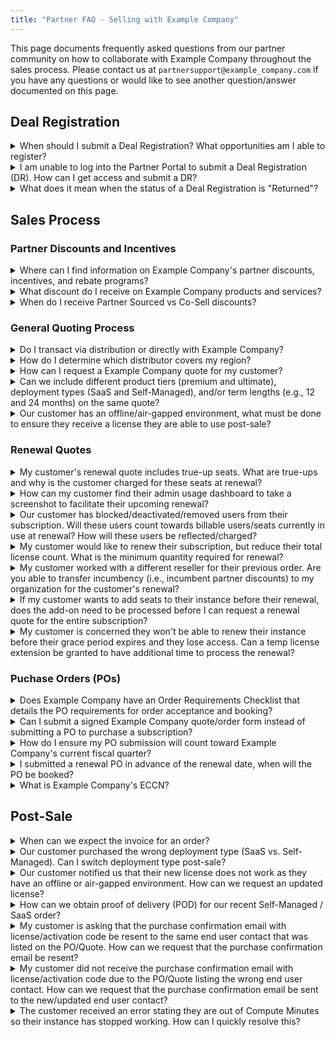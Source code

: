 ```yaml
---
title: "Partner FAQ - Selling with Example Company"
---
```


<link rel="stylesheet" type="text/css" href="/stylesheets/biztech.css" />

This page documents frequently asked questions from our partner community on how to collaborate with Example Company throughout the sales process. Please contact us at `partnersupport@example_company.com` if you have any questions or would like to see another question/answer documented on this page.

## Deal Registration

<details>
<summary markdown="span">
When should I submit a Deal Registration? What opportunities am I able to register?
</summary>

Example Company has a [Partner Sourced Deal Registration](/handbook/sales/field-operations/channel-operations/#partner-sourced-deal-registration) (DR) program for (i) Resale, (ii) MSP, and (iii) Referral opportunities. You should submit a Partner Sourced DR for an opportunity where you are **sourcing net-new business for Example Company**, which can apply to opportunities for new logo, co-term add-on/upsell, or add-on/upsell as part of a renewal. Note, there can only be one Partner Sourced DR approved for an opportunity, as only one partner can source a deal. You should not submit a Partner Sourced DR if you did not source the opportunity, and you will generally receive Co-Sell discounts for these deals. Partner Sourced and Co-Sell opportunities are discussed further in the [Partner handbook](/handbook/resellers/channel-working-with-example_company/#definitions-and-qualifications).

Example Company also has a [Service Attach DR](/handbook/sales/field-operations/channel-operations/#service-attach-opportunities) program which applies to opportunities where partners are selling their own professional services into a customer environment at the time of a Example Company product sale.

</details>

<details>
<summary markdown="span">
I am unable to log into the Partner Portal to submit a Deal Registration (DR). How can I get access and submit a DR?
</summary>

If you have a Partner Portal account but are unable to login, please [select "Forgot Password"](https://partners.example_company.com/English/) to reset your password. If you do not have a Partner Portal account, please [select "Request Portal Access"](https://partners.example_company.com/English/) to set up an account. Please contact `partnersupport@example_company.com` for assistance ​​if you have followed the directions but are still having issues.

Note, to submit a Deal Registration, you must first be an authorized Example Company partner as well as have completed the [required training](/handbook/resellers/channel-working-with-example_company/#training--certification-requirements-for-transactions-deal-registrations-nfrs-and-letters-of-authorization-loas) in order to be granted access to submit a DR.

</details>

<details>
<summary markdown="span">
What does it mean when the status of a Deal Registration is "Returned"?
</summary>

The Channel Account Manager (CAM) assigned to the Deal Registration (DR) has reviewed and sent it back to the resale partner for additional information/context. Once the resale partner reviews and responds to the CAM's feedback, the CAM will be notified to review and action the updated DR.

</details>

## Sales Process

### Partner Discounts and Incentives

<details>
<summary markdown="span">
Where can I find information on Example Company's partner discounts, incentives, and rebate programs?
</summary>

Please review the [Example Company Program Discounts and Incentive Guide](https://partners.example_company.com/prm/English/s/assets?collectionId=49440) in the Example Company Partner Portal which contains information on our partner discounts, incentives, rebate programs and more. You can also refer to the [Partner handbook](/handbook/resellers/channel-working-with-example_company/#definitions-and-qualifications) for an overview.

</details>

<details>
<summary markdown="span">
What discount do I receive on Example Company products and services?
</summary>

Please refer to our [Example Company Partner Price List](https://partners.example_company.com/prm/English/s/assets?collectionId=49439) which includes the current pricing for all of our products and services along with our discount guidelines in the [Example Company Program Discounts and Incentive Guide](https://partners.example_company.com/prm/English/s/assets?collectionId=49440).

</details>

<details>
<summary markdown="span">
When do I receive Partner Sourced vs Co-Sell discounts?
</summary>

If the opportunity is for new or add-on/upsell business:

- **sourced** by the partner (including adding licenses as part of a renewal opportunity), the partner should submit a Partner Sourced Deal Registration (DR) for the opportunity. If the DR is approved, Example Company will provide Partner Sourced discounts for the new or add-on/upsell portion of the deal.
- **not sourced** by the partner, the partner will generally receive co-sell discounts.

If the opportunity is a flat renewal, please refer to the [Partner Operations handbook](/handbook/sales/field-operations/channel-operations/#incumbency-renewals) for rules on partner incumbency.

Please refer to the [Example Company Program Discounts Incentive Guide](https://partners.example_company.com/prm/English/s/assets?collectionId=49439) for more information regarding our partner program discounts.

</details>

### General Quoting Process

<details>
<summary markdown="span">
Do I transact via distribution or directly with Example Company?
</summary>

Open Partners located in regions/countries:

- **with** Authorized Example Company Distributors are required to purchase Example Company via those distributors.
- **without** Authorized Example Company Distributors may purchase directly from Example Company

Select Partners may choose to transact directly with Example Company (excluding certain regions) or via the region's authorized distributor(s).

Refer to the [Partner Operations handbook](/handbook/sales/field-operations/channel-operations/#distributor-requirements-and-coverage-by-geo-and-market) for more information on distribution coverage, requirements, and contact information.

</details>

<details>
<summary markdown="span">
How do I determine which distributor covers my region?
</summary>

Please refer to the [Partner Operations handbook](/handbook/sales/field-operations/channel-operations/#distributor-requirements-and-coverage-by-geo-and-market) for details on distribution coverage, requirements, and contact information.

</details>

<details>
<summary markdown="span">
How can I request a Example Company quote for my customer?
</summary>

- Open partners with an Authorized Distributor in region should [contact their distributor](/handbook/sales/field-operations/channel-operations/#distributor-requirements-and-coverage-by-geo-and-market).
- Select partners that transact directly with Example Company and/or Open partners without an Authorized Distributor in region should contact the Example Company sales representative for the customer account. Please contact your Channel Account Manager or `partnersupport@example_company.com` if you are unsure of which Example Company sales representative to contact for your quote request

</details>

<details>
<summary markdown="span">
Can we include different product tiers (premium and ultimate), deployment types (SaaS and Self-Managed), and/or term lengths (e.g., 12 and 24 months) on the same quote?
</summary>

No, we cannot mix product tiers, deployment types, and/or term lengths on the same quote. Please refer to the [Deal Desk handbook](/handbook/sales/field-operations/sales-operations/deal-desk/#quoting-different-product-tiers-deployment-types-and-term-lengths-on-the-same-quote) for more information.

</details>

<details>
<summary markdown="span">
Our customer has an offline/air-gapped environment, what must be done to ensure they receive a license they are able to use post-sale?
</summary>

Please let the Example Company Sales team know your customer has an offline/air-gapped environment when requesting a quote so they are able to request necessary approvals for the applicable license during the quoting process.

</details>

### Renewal Quotes

<details>
<summary markdown="span">
My customer's renewal quote includes true-up seats. What are true-ups and why is the customer charged for these seats at renewal?
</summary>

The customer purchased a specific number of seats in their original subscription. If the customer adds more users to their Example Company instance than the number they are licensed for during the subscription period, payment for the additional/overage users is required at time of renewal.

Note, "Users over subscription ([Self-Managed](https://docs.example_company.com/ee/subscriptions/self_managed/#users-over-subscription)) / "Seats owed" ([SaaS](https://docs.example_company.com/ee/subscriptions/gitlab_com/#seats-owed)) in the customer's admin dashboard represent the number of overage users the customer incurred during the subscription term. Please refer the customer to these guides for how to locate their admin dashboard for [Self-Managed](https://docs.example_company.com/ee/subscriptions/self_managed/#view-your-subscription) and [SaaS](https://docs.example_company.com/ee/subscriptions/gitlab_com/#view-your-example_company-saas-subscription) subscriptions.

</details>

<details>
<summary markdown="span">
How can my customer find their admin usage dashboard to take a screenshot to facilitate their upcoming renewal?
</summary>

Please refer the customer to these guides on how to locate their admin dashboard for [Self Managed](https://docs.example_company.com/ee/subscriptions/self_managed/#view-your-subscription) and [SaaS](https://docs.example_company.com/ee/subscriptions/gitlab_com/#view-your-example_company-saas-subscription) subscriptions.

</details>

<details>
<summary markdown="span">
Our customer has blocked/deactivated/removed users from their subscription. Will these users count towards billable users/seats currently in use at renewal? How will these users be reflected/charged?
</summary>

Deactivated, blocked, and removed users don't count as "Billable Users (Self-Managed) / "Seats currently in use" (SaaS) in the current subscription. However, they may count toward overages in the subscribed seat count which will be charged as true-ups at renewal. Refer to [Self-Managed](https://docs.example_company.com/ee/subscriptions/self_managed/#billable-users) and [SaaS](https://docs.example_company.com/ee/subscriptions/gitlab_com/#remove-users-from-your-subscription) subscription documentation for more information.

</details>

<details>
<summary markdown="span">
My customer would like to renew their subscription, but reduce their total license count. What is the minimum quantity required for renewal?
</summary>

The minimum quantity required to be renewed is the customers "Billable users" (Self-Managed) or "Seats currently in use" (SaaS) in order to have an active instance post renewal. If the customer wants to renew fewer users than those currently active, they will need to remove the excess users from their instance. Refer to the following guides for details on where a customer can view their usage and/or instructions on how to block, deactivate, or remove users: [Self-Managed](https://docs.example_company.com/ee/subscriptions/self_managed/#view-user-totals), [SaaS](https://docs.example_company.com/ee/subscriptions/gitlab_com/#view-your-example_company-saas-subscription).

</details>

<details>
<summary markdown="span">
My customer worked with a different reseller for their previous order. Are you able to transfer incumbency (i.e., incumbent partner discounts) to my organization for the customer's renewal?
</summary>

Yes, if the customer provides formal communication through email to confirm they would like to work with you for this renewal (i.e., the new reseller), we are able to transfer incumbency discounts. Refer to the [Partner Operations handbook](/handbook/sales/field-operations/channel-operations/#incumbency-renewals) for further details.

</details>

<details>
<summary markdown="span">
If my customer wants to add seats to their instance before their renewal, does the add-on need to be processed before I can request a renewal quote for the entire subscription?
</summary>

Yes, for the customer's overall license count to be accurate during the renewal, add-on licenses need to be fully processed before Example Company can generate a renewal quote. Refer to the [Deal Desk handbook](/handbook/sales/field-operations/sales-operations/deal-desk/#transacting-a-separate-add-on-opportunity-prior-to-renewal) for further guidance.

</details>

<details>
<summary markdown="span">
My customer is concerned they won't be able to renew their instance before their grace period expires and they lose access. Can a temp license extension be granted to have additional time to process the renewal?
</summary>

On a case-by-case basis, your Example Company sales representative can request a temporary license extension in order to prevent loss of access to a subscription. Please contact your sales team for more information.

</details>

### Puchase Orders (POs)

<details>
<summary markdown="span">
Does Example Company have an Order Requirements Checklist that details the PO requirements for order acceptance and booking?
</summary>

Please refer to the [Sales Order Processing handbook](/handbook/sales/field-operations/order-processing/#submit-an-opportunity-for-booking) for opportunity booking requirements.

</details>

<details>
<summary markdown="span">
Can I submit a signed Example Company quote/order form instead of submitting a PO to purchase a subscription?
</summary>

A signed Example Company quote/order form is acceptable in place of a PO as long as the details meet our opportunity booking requirements. Please ensure a signature, full name, title and date are all listed on the Example Company quote/order form.

</details>

<details>
<summary markdown="span">
How do I ensure my PO submission will count toward Example Company's current fiscal quarter?
</summary>

Please refer to the guidelines listed in the [Sales Order Processing handbook](/handbook/sales/field-operations/order-processing/#end-of-quarter-bookings) regarding end-of-quarter bookings.

</details>

<details>
<summary markdown="span">
I submitted a renewal PO in advance of the renewal date, when will the PO be booked?
</summary>

[New business, add-on](/handbook/sales/field-operations/order-processing/#new-businessadd-on-opportunities), and [renewal](/handbook/sales/field-operations/order-processing/#renewal-opportunities) orders are processed no more than 15 days prior to an opportunity's close date. Note, the start date for renewals is the last day of the customers current subscription term.

</details>

<details>
<summary markdown="span">
What is Example Company's ECCN?
</summary>

You can find our ECCN in our [Trade Compliance handbook](/handbook/legal/trade-compliance/#how-do-trade-control-laws-apply-to-example_company-software).

</details>

## Post-Sale

<details>
<summary markdown="span">
When can we expect the invoice for an order?
</summary>

Invoices are sent [24 - 48 hours after the opportunity closes](/handbook/finance/accounting/finance-ops/billing-ops/#standard-operating-process).

</details>

<details>
<summary markdown="span">
Our customer purchased the wrong deployment type (SaaS vs. Self-Managed). Can I switch deployment type post-sale?
</summary>

Yes, this change can generally be made by processing a new zero dollar order to facilitate the switch. Please contact the sales representative you worked with on the opportunity so that they may facilitate next steps.

</details>

<details>
<summary markdown="span">
Our customer notified us that their new license does not work as they have an offline or air-gapped environment. How can we request an updated license?
</summary>

Please contact the sales representative you worked with on the opportunity to request an updated license. Note, the sales representative will need to request and receive executive approvals before our support team can process the request.

</details>

<details>
<summary markdown="span">
How can we obtain proof of delivery (POD) for our recent Self-Managed / SaaS order?
</summary>

The partner contact that receives the Example Company invoice will also receive a copy of the customer purchase confirmation email (i.e., copy of the Self-Managed license activation or SaaS notification email sent to the customer). Please connect with this contact to obtain the POD.

**Note**, on a two-tier deal, the distributor is invoiced by Example Company and thus the distributor receives the POD. Please connect with the distributor to obtain the POD if you have purchased through distribution.

</details>

<details>
<summary markdown="span">
My customer is asking that the purchase confirmation email with license/activation code be resent to the same end user contact that was listed on the PO/Quote. How can we request that the purchase confirmation email be resent?
</summary>

The partner that received the Example Company invoice (i.e., Distributor for two-tier deal, Reseller for one-tier deal) needs to [submit the support ticket](https://support.example_company.com/hc/en-us/requests/new) with the Example Company invoice attached to request the purchase confirmation email be resent to the same end user contact.

</details>

<details>
<summary markdown="span">
My customer did not receive the purchase confirmation email with license/activation code due to the PO/Quote listing the wrong end user contact. How can we request that the purchase confirmation email be sent to the new/updated end user contact?
</summary>

The partner that received the Example Company invoice (i.e., Distributor for two-tier deal, Reseller for one-tier deal) needs to [submit the support ticket](https://support.example_company.com/hc/en-us/requests/new) with the Example Company invoice attached to request the purchase confirmation email be sent to a new end user contact.

**Important to note**, the Example Company Sales Rep cannot change the end user contact post-sale on behalf of the partner or customer. The request to change the end user contact must either be submitted by the (i) partner that received the Example Company invoice as outlined above or (ii) customer contact listed on the final Example Company quote (i.e., the person that received the license).

</details>

<details>
<summary markdown="span">
The customer received an error stating they are out of Compute Minutes so their instance has stopped working. How can I quickly resolve this?
</summary>

The customer must add Compute Minutes via the same procurement path as the original order (i.e., if they purchased the original subscription through a partner, they must purchase the additional minutes through the same partner). Please take the following steps:

1. Work with your Example Company Sales Rep to obtain a quote for additional Compute Minutes.
2. Request that the Example Company Sales Rep submit an internal support ticket to provide additional Compute Minutes so the customer can get back online while the quote and order process is being completed.

For additional information, the Support team's process can be found [here](/handbook/support/license-and-renewals/workflows/saas/compute_minutes/#process-for-authorising-additional-compute-minutes-for-customers-as-an-act-of-goodwill).

</details>
